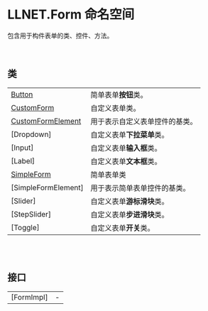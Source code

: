 # LLNET.Form 命名空间

包含用于构件表单的类、控件、方法。

<br>

## 类

|||
|-|-|
|[Button](Class/Button.md)|简单表单**按钮**类。|
|[CustomForm](Class/CustomForm.md)|自定义表单类。|
|[CustomFormElement](Class/CustomFormElement.md)|用于表示自定义表单控件的基类。|
|[Dropdown]|自定义表单**下拉菜单**类。|
|[Input]|自定义表单**输入框**类。|
|[Label]|自定义表单**文本框**类。|
|[SimpleForm](Class/SimpleForm.md)|简单表单类|
|[SimpleFormElement]|用于表示简单表单控件的基类。|
|[Slider]|自定义表单**游标滑块**类。|
|[StepSlider]|自定义表单**步进滑块**类。|
|[Toggle]|自定义表单**开关**类。|

<br>

<br>

## 接口

|||
|-|-|
|[FormImpl]|-|



